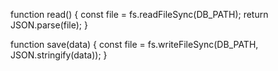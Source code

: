 function read() {
  const file = fs.readFileSync(DB_PATH);
  return JSON.parse(file);
}

function save(data) {
  const file = fs.writeFileSync(DB_PATH, JSON.stringify(data));
}